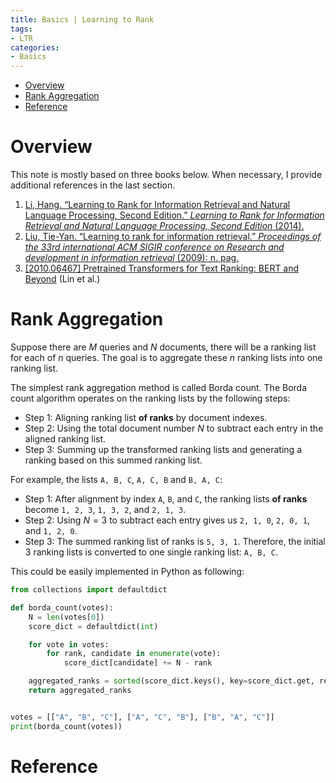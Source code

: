 ```yaml
---
title: Basics | Learning to Rank
tags: 
- LTR
categories:
- Basics
---
```

- [Overview](#overview)
- [Rank Aggregation](#rank-aggregation)
- [Reference](#reference)

# Overview

This note is mostly based on three books below. When necessary, I provide additional references in the last section.

1. [Li, Hang. “Learning to Rank for Information Retrieval and Natural Language Processing, Second Edition.” *Learning to Rank for Information Retrieval and Natural Language Processing, Second Edition* (2014).](https://link.springer.com/book/10.1007/978-3-031-02155-8)
2. [Liu, Tie-Yan. “Learning to rank for information retrieval.” *Proceedings of the 33rd international ACM SIGIR conference on Research and development in information retrieval* (2009): n. pag.](https://link.springer.com/book/10.1007/978-3-642-14267-3)
3. [[2010.06467] Pretrained Transformers for Text Ranking: BERT and Beyond](https://arxiv.org/abs/2010.06467) (Lin et al.)

# Rank Aggregation

Suppose there are $M$ queries and $N$ documents, there will be a ranking list for each of $n$ queries. The goal is to aggregate these $n$ ranking lists into one ranking list.

The simplest rank aggregation method is called Borda count. The Borda count algorithm operates on the ranking lists by the following steps:

- Step 1: Aligning ranking list **of ranks** by document indexes.
- Step 2: Using the total document number $N$ to subtract each entry in the aligned ranking list.
- Step 3: Summing up the transformed ranking lists and generating a ranking based on this summed ranking list.

For example, the lists `A, B, C`, `A, C, B` and `B, A, C`:

- Step 1: After alignment by index `A`, `B`, and `C`, the ranking lists **of ranks** become `1, 2, 3`, `1, 3, 2`, and `2, 1, 3`.
- Step 2: Using $N=3$ to subtract each entry gives us `2, 1, 0`, `2, 0, 1`, and `1, 2, 0`.
- Step 3: The summed ranking list of ranks is `5, 3, 1`. Therefore, the initial 3 ranking lists is converted to one single ranking list: `A, B, C`.

This could be easily implemented in Python as following: 

```python
from collections import defaultdict

def borda_count(votes):
    N = len(votes[0])
    score_dict = defaultdict(int)

    for vote in votes:
        for rank, candidate in enumerate(vote):
            score_dict[candidate] += N - rank

    aggregated_ranks = sorted(score_dict.keys(), key=score_dict.get, reverse=True)
    return aggregated_ranks


votes = [["A", "B", "C"], ["A", "C", "B"], ["B", "A", "C"]]
print(borda_count(votes))
```



# Reference

